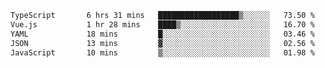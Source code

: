 <!--START_SECTION:waka-->

```txt
TypeScript       6 hrs 31 mins   ██████████████████▒░░░░░░   73.50 %
Vue.js           1 hr 28 mins    ████▒░░░░░░░░░░░░░░░░░░░░   16.70 %
YAML             18 mins         █░░░░░░░░░░░░░░░░░░░░░░░░   03.46 %
JSON             13 mins         ▓░░░░░░░░░░░░░░░░░░░░░░░░   02.56 %
JavaScript       10 mins         ▒░░░░░░░░░░░░░░░░░░░░░░░░   01.98 %
```

<!--END_SECTION:waka-->
